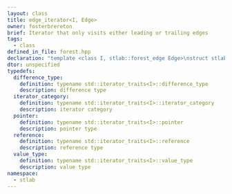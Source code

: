 ```yaml
---
layout: class
title: edge_iterator<I, Edge>
owner: fosterbrereton
brief: Iterator that only visits either leading or trailing edges
tags:
  - class
defined_in_file: forest.hpp
declaration: "template <class I, stlab::forest_edge Edge>\nstruct stlab::edge_iterator;"
dtor: unspecified
typedefs:
  difference_type:
    definition: typename std::iterator_traits<I>::difference_type
    description: difference type
  iterator_category:
    definition: typename std::iterator_traits<I>::iterator_category
    description: iterator category
  pointer:
    definition: typename std::iterator_traits<I>::pointer
    description: pointer type
  reference:
    definition: typename std::iterator_traits<I>::reference
    description: reference type
  value_type:
    definition: typename std::iterator_traits<I>::value_type
    description: value type
namespace:
  - stlab
---
```


